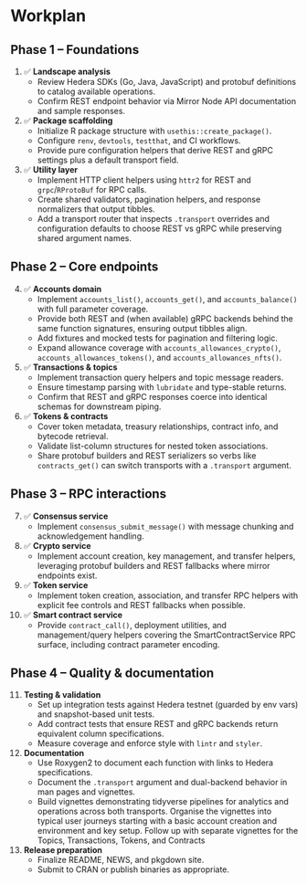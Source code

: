 # Workplan

## Phase 1 – Foundations

1. ✅ **Landscape analysis**
   * Review Hedera SDKs (Go, Java, JavaScript) and protobuf definitions to catalog available operations.
   * Confirm REST endpoint behavior via Mirror Node API documentation and sample responses.
2. ✅ **Package scaffolding**
   * Initialize R package structure with `usethis::create_package()`.
   * Configure `renv`, `devtools`, `testthat`, and CI workflows.
   * Provide pure configuration helpers that derive REST and gRPC settings plus a default transport field.
3. ✅ **Utility layer**
   * Implement HTTP client helpers using `httr2` for REST and `grpc`/`RProtoBuf` for RPC calls.
   * Create shared validators, pagination helpers, and response normalizers that output tibbles.
   * Add a transport router that inspects `.transport` overrides and configuration defaults to choose REST vs gRPC while preserving shared argument names.

## Phase 2 – Core endpoints

4. ✅ **Accounts domain**
   * Implement `accounts_list()`, `accounts_get()`, and `accounts_balance()` with full parameter coverage.
   * Provide both REST and (when available) gRPC backends behind the same function signatures, ensuring output tibbles align.
   * Add fixtures and mocked tests for pagination and filtering logic.
   * Expand allowance coverage with `accounts_allowances_crypto()`, `accounts_allowances_tokens()`, and `accounts_allowances_nfts()`.
5. ✅ **Transactions & topics**
   * Implement transaction query helpers and topic message readers.
   * Ensure timestamp parsing with `lubridate` and type-stable returns.
   * Confirm that REST and gRPC responses coerce into identical schemas for downstream piping.
6. ✅ **Tokens & contracts**
   * Cover token metadata, treasury relationships, contract info, and bytecode retrieval.
   * Validate list-column structures for nested token associations.
   * Share protobuf builders and REST serializers so verbs like `contracts_get()` can switch transports with a `.transport` argument.

## Phase 3 – RPC interactions

7. ✅ **Consensus service**
   * Implement `consensus_submit_message()` with message chunking and acknowledgement handling.
8. ✅ **Crypto service**
   * Implement account creation, key management, and transfer helpers, leveraging protobuf builders and REST fallbacks where mirror endpoints exist.
9. ✅ **Token service**
   * Implement token creation, association, and transfer RPC helpers with explicit fee controls and REST fallbacks when possible.
10. ✅ **Smart contract service**
    * Provide `contract_call()`, deployment utilities, and management/query helpers covering the SmartContractService RPC surface, including contract parameter encoding.

## Phase 4 – Quality & documentation

11. **Testing & validation**
    * Set up integration tests against Hedera testnet (guarded by env vars) and snapshot-based unit tests.
    * Add contract tests that ensure REST and gRPC backends return equivalent column specifications.
    * Measure coverage and enforce style with `lintr` and `styler`.
12. **Documentation**
    * Use Roxygen2 to document each function with links to Hedera specifications.
    * Document the `.transport` argument and dual-backend behavior in man pages and vignettes.
    * Build vignettes demonstrating tidyverse pipelines for analytics and operations across both transports. 
    Organise the vignettes into typical user journeys starting with a basic account creation and environment and key setup. 
    Follow up with separate vignettes for the Topics, Transactions, Tokens, and Contracts
13. **Release preparation**
    * Finalize README, NEWS, and pkgdown site.
    * Submit to CRAN or publish binaries as appropriate.
